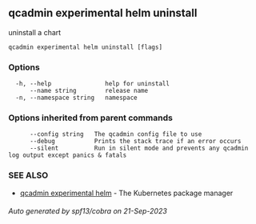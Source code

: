 ## qcadmin experimental helm uninstall

uninstall a chart

```
qcadmin experimental helm uninstall [flags]
```

### Options

```
  -h, --help               help for uninstall
      --name string        release name
  -n, --namespace string   namespace
```

### Options inherited from parent commands

```
      --config string   The qcadmin config file to use
      --debug           Prints the stack trace if an error occurs
      --silent          Run in silent mode and prevents any qcadmin log output except panics & fatals
```

### SEE ALSO

* [qcadmin experimental helm](qcadmin_experimental_helm.md)	 - The Kubernetes package manager

###### Auto generated by spf13/cobra on 21-Sep-2023

